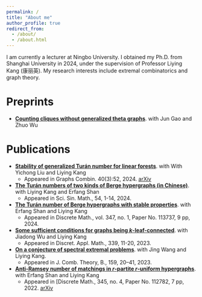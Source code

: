 ```yaml
---
permalink: /
title: "About me"
author_profile: true
redirect_from: 
  - /about/
  - /about.html
---
```


I am currently a lecturer at Ningbo University. I obtained my Ph.D. from Shanghai University in 2024, under the supervision of Professor Liying Kang (康丽英). My research interests include extremal combinatorics and graph theory.

**Preprints**
======
- **[Counting cliques without generalized theta graphs](https://arxiv.org/abs/2311.15289)**. with Jun Gao and Zhuo Wu

Publications
======
- **[Stability of generalized Turán number for linear forests](https://link.springer.com/article/10.1007/s00373-024-02781-w#citeas)**. with With Yichong Liu and Liying Kang
  - Appeared in Graphs Combin. 40(3):52, 2024. [arXiv](https://arxiv.org/abs/2211.07822)
- **[The Turán numbers of two kinds of Berge hypergraphs (in Chinese)](https://www.sciengine.com/SSM/doi/10.1360/SSM-2023-0201;JSESSIONID=bb43cb00-7982-4e6c-9d41-fdb374223d8a)**. with Liying Kang and Erfang Shan
  - Appeared in Sci. Sin. Math., 54,  1-14, 2024.
- **[The Turán number of Berge hypergraphs with stable properties](https://www.sciencedirect.com/science/article/pii/S0012365X23004235?casa_token=POCaijDJFt8AAAAA:FfPbQCihG-HdxWs9tRUNQGDWaq0dxPyub_DR_X3zrIareuSZOAR_eM9_1UTBAV0JCfSZWfKjPk7P)**. with Erfang Shan and Liying Kang
  - Appeared in Discrete Math., vol. 347, no. 1, Paper No. 113737, 9 pp, 2024.
- **[Some sufficient conditions for graphs being *k*-leaf-connected](https://www.sciencedirect.com/science/article/pii/S0166218X23002317?casa_token=pahsEc3qDhAAAAAA:R_K69YIwdYAmbeZy6vQRHuNVHe3Usl_1iNsFt-mpBq23gGFI_f5OTk7yonYqB7cZGRFsAgNuCTPL)**. with Jiadong Wu and Liying Kang
  - Appeared in Discret. Appl. Math., 339, 11-20, 2023.
- **[On a conjecture of spectral extremal problems](https://www.sciencedirect.com/science/article/pii/S0095895622001198?casa_token=OTB7ga9DyeoAAAAA:wpuWOiAznAuY3nebZ47Y6IdiPyR7XmyNjrrOnA-EIlhpcjX43KXTaepkMam0b9UGSVcrl9C7Ouf5)**. with Jing Wang and Liying Kang.
  - Appeared in J. Comb. Theory, B.,  159, 20–41, 2023.
- **[Anti-Ramsey number of matchings in *r*-partite *r*-uniform hypergraphs](https://www.sciencedirect.com/science/article/abs/pii/S0012365X21004957)**. with Erfang Shan and Liying Kang
  - Appeared in [Discrete Math., 345, no. 4, Paper No. 112782, 7 pp, 2022. [arXiv](https://arxiv.org/abs/2109.05163)
